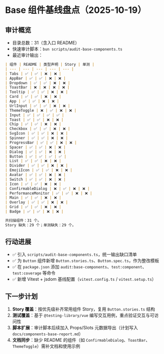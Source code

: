 # Base 组件基线盘点（2025-10-19）

## 审计概览

- 目录总数：31（含入口 README）
- 快速审计脚本：`bun scripts/audit-base-components.ts`
- 最近审计输出：

```28:62:frontend/src/components/base/README.md
| 组件 | README | 类型声明 | Story | 单测 |
| --- | --- | --- | --- | --- |
| Tabs | ✅ | ✅ | ❌ | ❌ |
| AppBar | ✅ | ✅ | ❌ | ❌ |
| Dropdown | ✅ | ✅ | ❌ | ❌ |
| ToastBar | ❌ | ❌ | ❌ | ❌ |
| Tooltip | ✅ | ✅ | ❌ | ❌ |
| Card | ✅ | ✅ | ❌ | ❌ |
| App | ✅ | ✅ | ❌ | ❌ |
| UrlInput | ✅ | ✅ | ❌ | ❌ |
| ThemeToggle | ❌ | ✅ | ❌ | ❌ |
| Input | ✅ | ✅ | ✅ | ✅ |
| Toast | ✅ | ✅ | ❌ | ❌ |
| Chip | ✅ | ✅ | ❌ | ❌ |
| Checkbox | ✅ | ✅ | ❌ | ❌ |
| SvgIcon | ✅ | ✅ | ❌ | ❌ |
| Spinner | ✅ | ✅ | ❌ | ❌ |
| ProgressBar | ✅ | ✅ | ❌ | ❌ |
| Spacer | ✅ | ✅ | ❌ | ❌ |
| Dialog | ✅ | ✅ | ❌ | ❌ |
| Button | ✅ | ✅ | ✅ | ✅ |
| List | ✅ | ✅ | ❌ | ❌ |
| Divider | ✅ | ✅ | ❌ | ❌ |
| EmojiIcon | ✅ | ✅ | ❌ | ❌ |
| Avatar | ✅ | ✅ | ❌ | ❌ |
| Switch | ✅ | ✅ | ❌ | ❌ |
| Icon | ✅ | ✅ | ❌ | ❌ |
| ConfirmableDialog | ❌ | ✅ | ❌ | ❌ |
| PerformanceMonitor | ✅ | ✅ | ❌ | ❌ |
| Main | ✅ | ✅ | ❌ | ❌ |
| Overlay | ✅ | ✅ | ❌ | ❌ |
| Grid | ✅ | ✅ | ❌ | ❌ |
| Badge | ✅ | ✅ | ❌ | ❌ |

共扫描组件：31 个。
Story 缺失：29 个；单测缺失：29 个。
```

## 行动进展

- ✅ 引入 `scripts/audit-base-components.ts`，统一输出缺口清单
- ✅ 为 `Button` 组件新增 `Button.stories.ts`、`Button.spec.ts`，作为整改模板
- ✅ 在 `package.json` 添加 `audit:base-components`、`test:component`、`test:coverage` 等命令
- ✅ 新增 Vitest + jsdom 基线配置（`vitest.config.ts` / `vitest.setup.ts`）

## 下一步计划

1. **Story 覆盖**：按优先级补齐常用组件 Story，复用 `Button.stories.ts` 结构
2. **测试覆盖**：基于 `@testing-library/vue` 编写交互用例，重点验证交互与可访问性
3. **脚本扩展**：审计脚本后续加入 Props/Slots 元数据导出（计划写入 `docs/components-base-report.md`）
4. **文档同步**：缺少 README 的组件（如 `ConfirmableDialog`、`ToastBar`、`ThemeToggle`）需补文档和使用示例
